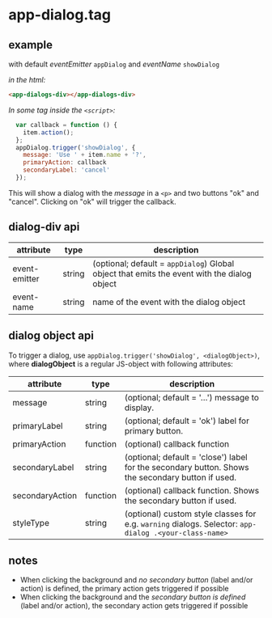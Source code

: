 # app-dialog.tag

## example

with default _eventEmitter_ `appDialog` and _eventName_ `showDialog`

_in the html:_

```html
<app-dialogs-div></app-dialogs-div>
```

_In some tag inside the `<script>`:_

```javascript
  var callback = function () {
    item.action();
  };
  appDialog.trigger('showDialog', {
    message: 'Use ' + item.name + '?',
    primaryAction: callback
    secondaryLabel: 'cancel'
  });
```

This will show a dialog with the _message_ in a `<p>` and two buttons "ok" and "cancel". Clicking on "ok" will trigger the callback.


## dialog-div api

attribute       | type      | description
---             | ---       | ---
event-emitter   | string    | (optional; default = `appDialog`) Global object that emits the event with the dialog object
event-name      | string    | name of the event with the dialog object

## dialog object api

To trigger a dialog, use `appDialog.trigger('showDialog', <dialogObject>)`, where **dialogObject** is a regular JS-object with following attributes:

attribute       | type      | description
---             | ---       | ---
message         | string    | (optional; default = '…') message to display.
primaryLabel    | string    | (optional; default = 'ok') label for primary button.
primaryAction   | function  | (optional) callback function
secondaryLabel  | string    | (optional; default = 'close') label for the secondary button. Shows the secondary button if used.
secondaryAction | function  | (optional) callback function. Shows the secondary button if used.
styleType       | string    | (optional) custom style classes for e.g. `warning` dialogs. Selector: `app-dialog .<your-class-name>`

## notes

- When clicking the background and _no secondary button_ (label and/or action) is defined, the primary action gets triggered if possible
- When clicking the background and the _secondary button is defined_ (label and/or action), the secondary action gets triggered if possible
